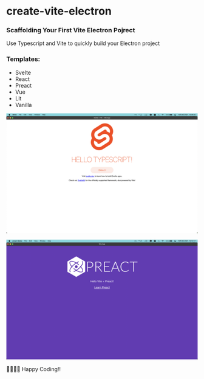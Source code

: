 # create-vite-electron

### Scaffolding Your First Vite Electron Pojrect

Use Typescript and Vite to quickly build your Electron project

### Templates:

- Svelte
- React
- Preact
- Vue
- Lit
- Vanilla

![picture 1](../../images/de3e04938a7b08ba6635da207841ab5e9a17e814543412c16851a6dffd04ccc7.png)

![picture 2](../../images/4a162267ae70ee6b03d0f0c99f991e5156d64f51224ab60199b2b2a9b0566338.png)

🥳🥳🥳🥳 Happy Coding!!
